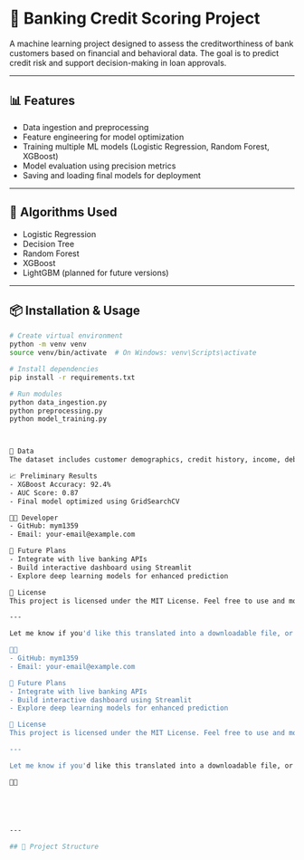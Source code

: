 # 🏦 Banking Credit Scoring Project

A machine learning project designed to assess the creditworthiness of bank customers based on financial and behavioral data. The goal is to predict credit risk and support decision-making in loan approvals.

---

## 📊 Features

- Data ingestion and preprocessing
- Feature engineering for model optimization
- Training multiple ML models (Logistic Regression, Random Forest, XGBoost)
- Model evaluation using precision metrics
- Saving and loading final models for deployment

---

## 🧠 Algorithms Used

- Logistic Regression
- Decision Tree
- Random Forest
- XGBoost
- LightGBM (planned for future versions)






---

## 📦 Installation & Usage

```bash
# Create virtual environment
python -m venv venv
source venv/bin/activate  # On Windows: venv\Scripts\activate

# Install dependencies
pip install -r requirements.txt

# Run modules
python data_ingestion.py
python preprocessing.py
python model_training.py



📁 Data
The dataset includes customer demographics, credit history, income, debt levels, and payment behavior. Due to privacy concerns, raw data is not included in the repository.

📈 Preliminary Results
- XGBoost Accuracy: 92.4%
- AUC Score: 0.87
- Final model optimized using GridSearchCV

👨‍💻 Developer
- GitHub: mym1359
- Email: your-email@example.com

🚀 Future Plans
- Integrate with live banking APIs
- Build interactive dashboard using Streamlit
- Explore deep learning models for enhanced prediction

📜 License
This project is licensed under the MIT License. Feel free to use and modify with proper attribution.

---

Let me know if you'd like this translated into a downloadable file, or if you want to add badges, visualizations, or links to notebooks and datasets. I can also help you write a `CHANGELOG.md` or `CONTRIBUTING.md` next.


- GitHub: mym1359
- Email: your-email@example.com

🚀 Future Plans
- Integrate with live banking APIs
- Build interactive dashboard using Streamlit
- Explore deep learning models for enhanced prediction

📜 License
This project is licensed under the MIT License. Feel free to use and modify with proper attribution.

---

Let me know if you'd like this translated into a downloadable file, or if you want to add badges, visualizations, or links to notebooks and datasets. I can also help you write a `CHANGELOG.md` or `CONTRIBUTING.md` next.







---

## 🧪 Project Structure
